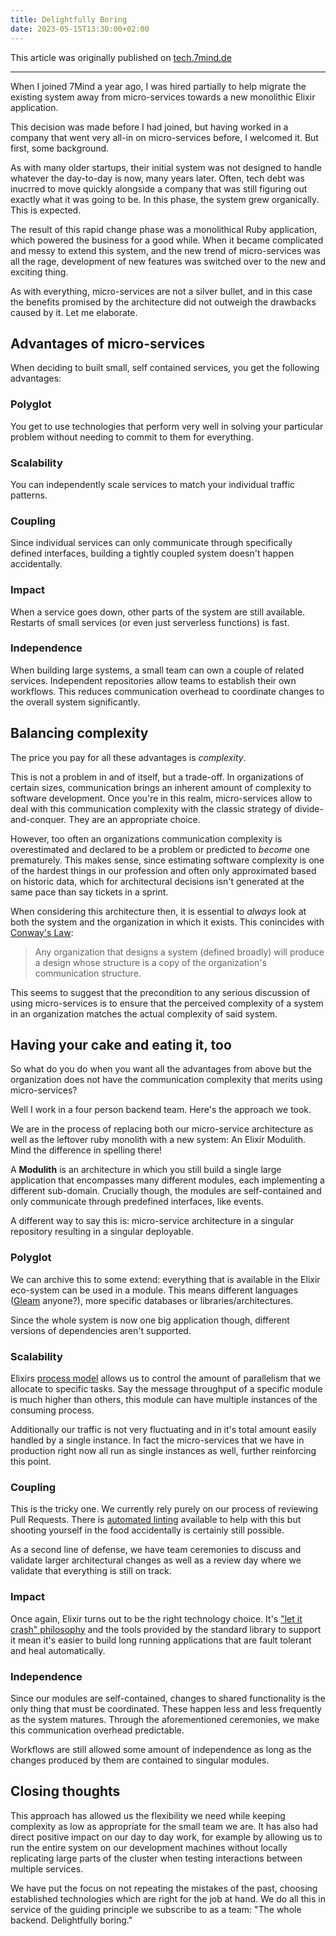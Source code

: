 ```yaml
---
title: Delightfully Boring
date: 2023-05-15T13:30:00+02:00
---
```


This article was originally published on [tech.7mind.de](https://tech.7mind.de/posts/delightfully_boring/)

---

When I joined 7Mind a year ago, I was hired partially to help migrate the existing system away from micro-services towards a new monolithic Elixir application.

This decision was made before I had joined, but having worked in a company that went very all-in on micro-services before, I welcomed it. But first, some background.

As with many older startups, their initial system was not designed to handle whatever the day-to-day is now, many years later. Often, tech debt was inucrred to move quickly alongside a company that was still figuring out exactly what it was going to be. In this phase, the system grew organically. This is expected.

The result of this rapid change phase was a monolithical Ruby application, which powered the business for a good while. When it became complicated and messy to extend this system, and the new trend of micro-services was all the rage, development of new features was switched over to the new and exciting thing.

As with everything, micro-services are not a silver bullet, and in this case the benefits promised by the architecture did not outweigh the drawbacks caused by it. Let me elaborate.

## Advantages of micro-services

When deciding to built small, self contained services, you get the following advantages:

### Polyglot

You get to use technologies that perform very well in solving your particular problem without needing to commit to them for everything.

### Scalability

You can independently scale services to match your individual traffic patterns.

### Coupling

Since individual services can only communicate through specifically defined interfaces, building a tightly coupled system doesn't happen accidentally.

### Impact

When a service goes down, other parts of the system are still available. Restarts of small services (or even just serverless functions) is fast.

### Independence

When building large systems, a small team can own a couple of related services. Independent repositories allow teams to establish their own workflows. This reduces communication overhead to coordinate changes to the overall system significantly.  

## Balancing complexity

The price you pay for all these advantages is _complexity_.

This is not a problem in and of itself, but a trade-off. In organizations of certain sizes, communication brings an inherent amount of complexity to software development. Once you're in this realm, micro-services allow to deal with this communication complexity with the classic strategy of divide-and-conquer. They are an appropriate choice.

However, too often an organizations communication complexity is overestimated and declared to be a problem or predicted to _become_ one prematurely. This makes sense, since estimating software complexity is one of the hardest things in our profession and often only approximated based on historic data, which for architectural decisions isn't generated at the same pace than say tickets in a sprint.

When considering this architecture then, it is essential to _always_ look at both the system and the organization in which it exists. This conincides with [Conway's Law](https://en.wikipedia.org/wiki/Conway%27s_law):

> Any organization that designs a system (defined broadly) will produce a design whose structure is a copy of the organization's communication structure.

This seems to suggest that the precondition to any serious discussion of using micro-services is to ensure that the perceived complexity of a system in an organization matches the actual complexity of said system.

## Having your cake and eating it, too

So what do you do when you want all the advantages from above but the organization does not have the communication complexity that merits using micro-services?

Well I work in a four person backend team. Here's the approach we took.

We are in the process of replacing both our micro-service architecture as well as the leftover ruby monolith with a new system: An Elixir Modulith. Mind the difference in spelling there!

A **Modulith** is an architecture in which you still build a single large application that encompasses many different modules, each implementing a different sub-domain.
Crucially though, the modules are self-contained and only communicate through predefined interfaces, like events.

A different way to say this is: micro-service architecture in a singular repository resulting in a singular deployable. 

### Polyglot

We can archive this to some extend: everything that is available in the Elixir eco-system can be used in a module. This means different languages ([Gleam](https://gleam.run/) anyone?), more specific databases or libraries/architectures.

Since the whole system is now one big application though, different versions of dependencies aren't supported.

### Scalability

Elixirs [process model](https://launchscout.com/blog/intro-to-processes-in-elixir) allows us to control the amount of parallelism that we allocate to specific tasks. Say the message throughput of a specific module is much higher than others, this module can have multiple instances of the consuming process.

Additionally our traffic is not very fluctuating and in it's total amount easily handled by a single instance. In fact the micro-services that we have in production right now all run as single instances as well, further reinforcing this point.

### Coupling

This is the tricky one. We currently rely purely on our process of reviewing Pull Requests. There is [automated linting](https://github.com/sasa1977/boundary) available to help with this but shooting yourself in the food accidentally is certainly still possible.

As a second line of defense, we have team ceremonies to discuss and validate larger architectural changes as well as a review day where we validate that everything is still on track.

### Impact

Once again, Elixir turns out to be the right technology choice. It's ["let it crash" philosophy](https://rafaelantunes.com.br/understanding-the-let-it-crash-philosophy) and the tools provided by the standard library to support it mean it's easier to build long running applications that are fault tolerant and heal automatically.

### Independence

Since our modules are self-contained, changes to shared functionality is the only thing that must be coordinated. These happen less and less frequently as the system matures. Through the aforementioned ceremonies, we make this communication overhead predictable.

Workflows are still allowed some amount of independence as long as the changes produced by them are contained to singular modules.

## Closing thoughts

This approach has allowed us the flexibility we need while keeping complexity as low as appropriate for the small team we are. It has also had direct positive impact on our day to day work, for example by allowing us to run the entire system on our development machines without locally replicating large parts of the cluster when testing interactions between multiple services.

We have put the focus on not repeating the mistakes of the past, choosing established technologies which are right for the job at hand. We do all this in service of the guiding principle we subscribe to as a team: "The whole backend. Delightfully boring."